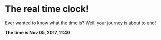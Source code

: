# The real time clock!

Ever wanted to know what the time is? Well, your journey is about to end!

**The time is Nov 05, 2017, 11:40**
